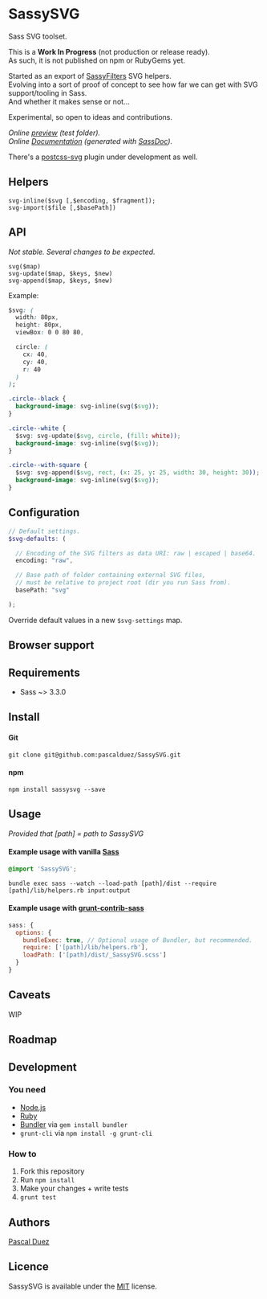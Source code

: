 # SassySVG

Sass SVG toolset.

This is a __Work In Progress__ (not production or release ready).  
As such, it is not published on npm or RubyGems yet.

Started as an export of [SassyFilters] SVG helpers.  
Evolving into a sort of proof of concept to see how far we can get with SVG support/tooling in Sass.  
And whether it makes sense or not...

Experimental, so open to ideas and contributions.

*Online [preview](http://pascalduez.github.io/SassySVG/test) (test folder).*  
*Online [Documentation](http://pascalduez.github.io/SassySVG/docs) (generated with [SassDoc]).*


There's a [postcss-svg] plugin under development as well.


[SassyFilters]: https://github.com/pascalduez/SassyFilters
[SassDoc]: https://github.com/SassDoc/sassdoc
[postcss-svg]: https://github.com/pascalduez/postcss-svg


## Helpers

`svg-inline($svg [,$encoding, $fragment]);`  
`svg-import($file [,$basePath])`

## API

*Not stable. Several changes to be expected.*

`svg($map)`  
`svg-update($map, $keys, $new)`  
`svg-append($map, $keys, $new)`

Example:
```css
$svg: (
  width: 80px,
  height: 80px,
  viewBox: 0 0 80 80,

  circle: (
    cx: 40,
    cy: 40,
    r: 40
  )
);

.circle--black {
  background-image: svg-inline(svg($svg));
}

.circle--white {
  $svg: svg-update($svg, circle, (fill: white));
  background-image: svg-inline(svg($svg));
}

.circle--with-square {
  $svg: svg-append($svg, rect, (x: 25, y: 25, width: 30, height: 30));
  background-image: svg-inline(svg($svg));
}
```


## Configuration

```scss
// Default settings.
$svg-defaults: (

  // Encoding of the SVG filters as data URI: raw | escaped | base64.
  encoding: "raw",

  // Base path of folder containing external SVG files,
  // must be relative to project root (dir you run Sass from).
  basePath: "svg"

);
```
Override default values in a new `$svg-settings` map.


## Browser support


## Requirements

* Sass ~> 3.3.0



## Install

#### Git

```
git clone git@github.com:pascalduez/SassySVG.git
```

#### npm

```
npm install sassysvg --save
```


## Usage

*Provided that [path] = path to SassySVG*

#### Example usage with vanilla [Sass](http://sass-lang.com/documentation/file.SASS_REFERENCE.html#using_sass)
```css
@import 'SassySVG';
```
```
bundle exec sass --watch --load-path [path]/dist --require [path]/lib/helpers.rb input:output
```

#### Example usage with [grunt-contrib-sass](https://github.com/gruntjs/grunt-contrib-sass)

```js
sass: {
  options: {
    bundleExec: true, // Optional usage of Bundler, but recommended.
    require: ['[path]/lib/helpers.rb'],
    loadPath: ['[path]/dist/_SassySVG.scss']
  }
}
```



## Caveats

WIP


## Roadmap


## Development

### You need

* [Node.js](http://nodejs.org)
* [Ruby](https://www.ruby-lang.org)
* [Bundler](http://bundler.io) via `gem install bundler`
* `grunt-cli` via `npm install -g grunt-cli`

### How to

  1. Fork this repository
  2. Run `npm install`
  3. Make your changes + write tests
  4. `grunt test`


## Authors

[Pascal Duez](https://github.com/pascalduez)



## Licence

SassySVG is available under the [MIT](http://opensource.org/licenses/MIT) license.
